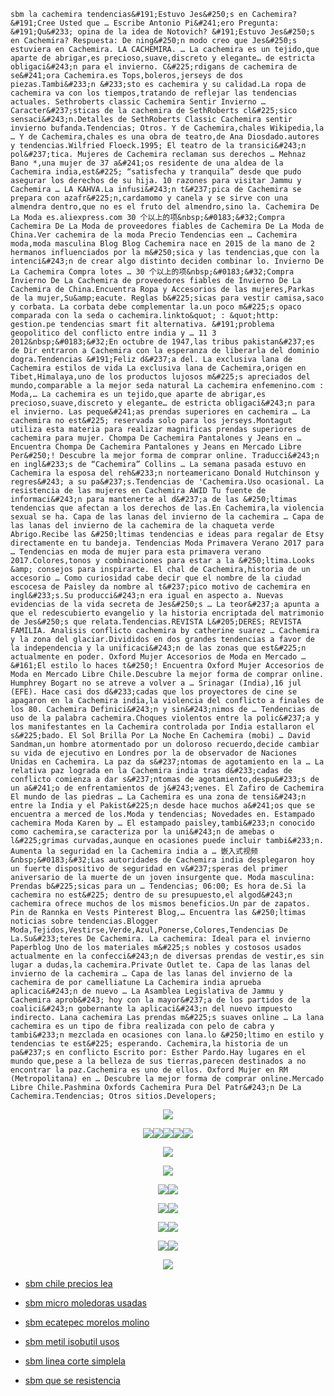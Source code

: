 
```
sbm la cachemira tendencias&#191;Estuvo Jes&#250;s en Cachemira? &#191;Cree Usted que … Escribe Antonio Pi&#241;ero Pregunta: &#191;Qu&#233; opina de la idea de Notovich? &#191;Estuvo Jes&#250;s en Cachemira? Respuesta: De ning&#250;n modo creo que Jes&#250;s estuviera en Cachemira. LA CACHEMIRA. … La cachemira es un tejido,que aparte de abrigar,es precioso,suave,discreto y elegante… de estricta obligaci&#243;n para el invierno. C&#225;rdigans de cachemira de se&#241;ora Cachemira.es Tops,boleros,jerseys de dos piezas.Tambi&#233;n &#233;sto es cachemira y su calidad.La ropa de cachemira va con los tiempos,tratando de reflejar las tendencias actuales. Sethroberts classic Cachemira Sentir Invierno … Caracter&#237;sticas de la cachemira de SethRoberts cl&#225;sico sensaci&#243;n.Detalles de SethRoberts Classic Cachemira sentir invierno bufanda.Tendencias; Otros. Y de Cachemira,chales Wikipedia,la … Y de Cachemira,chales es una obra de teatro,de Ana Diosdado.autores y tendencias.Wilfried Floeck.1995; El teatro de la transici&#243;n pol&#237;tica. Mujeres de Cachemira reclaman sus derechos … Mehnaz Bano *,una mujer de 37 a&#241;os residente de una aldea de la Cachemira india,est&#225; “satisfecha y tranquila” desde que pudo asegurar los derechos de su hija. 10 razones para visitar Jammu y Cachemira … LA KAHVA.La infusi&#243;n t&#237;pica de Cachemira se prepara con azafr&#225;n,cardamomo y canela y se sirve con una almendra dentro,que no es el fruto del almendro,sino la. Cachemira De La Moda es.aliexpress.com 30 个以上的项&nbsp;&#0183;&#32;Compra Cachemira De La Moda de proveedores fiables de Cachemira De La Moda de China.Ver cachemira de la moda Precio Tendencias een … Cachemira moda,moda masculina Blog Blog Cachemira nace en 2015 de la mano de 2 hermanos influenciados por la m&#250;sica y las tendencias,que con la intenci&#243;n de crear algo distinto deciden combinar lo. Invierno De La Cachemira Compra lotes … 30 个以上的项&nbsp;&#0183;&#32;Compra Invierno De La Cachemira de proveedores fiables de Invierno De La Cachemira de China.Encuentra Ropa y Accesorios de las mujeres,Parkas de la mujer,Su&amp;eacute. Reglas b&#225;sicas para vestir camisa,saco y corbata. La corbata debe complementar la.un poco m&#225;s opaco comparada con la seda o cachemira.linkto&quot; : &quot;http: gestion.pe tendencias smart fit alternativa. &#191;problema geopolitico del conflicto entre india y … 11 3 2012&nbsp;&#0183;&#32;En octubre de 1947,las tribus pakistan&#237;es de Dir entraron a Cachemira con la esperanza de liberarla del dominio dogra.Tendencias &#191;Feliz d&#237;a del. La exclusiva lana de Cachemira estilos de vida La exclusiva lana de Cachemira,origen en Tibet,Himalaya,uno de los productos lujosos m&#225;s apreciados del mundo,comparable a la mejor seda natural La cachemira enfemenino.com : Moda,… La cachemira es un tejido,que aparte de abrigar,es precioso,suave,discreto y elegante… de estricta obligaci&#243;n para el invierno. Las peque&#241;as prendas superiores en cachemira … La cachemira no est&#225; reservada solo para los jerseys.Montagut utiliza esta materia para realizar magnificas prendas superiores de cachemira para mujer. Chompa De Cachemira Pantalones y Jeans en … Encuentra Chompa De Cachemira Pantalones y Jeans en Mercado Libre Per&#250;! Descubre la mejor forma de comprar online. Traducci&#243;n en ingl&#233;s de “Cachemira” Collins … La semana pasada estuvo en Cachemira la esposa del reh&#233;n norteamericano Donald Hutchinson y regres&#243; a su pa&#237;s.Tendencias de 'Cachemira.Uso ocasional. La resistencia de las mujeres en Cachemira AWID Tu fuente de informaci&#243;n para mantenerte al d&#237;a de las &#250;ltimas tendencias que afectan a los derechos de las.En Cachemira,la violencia sexual se ha. Capa de las lanas del invierno de la cachemira … Capa de las lanas del invierno de la cachemira de la chaqueta verde Abrigo.Recibe las &#250;ltimas tendencias e ideas para regalar de Etsy directamente en tu bandeja. Tendencias Moda Primavera Verano 2017 para … Tendencias en moda de mujer para esta primavera verano 2017.Colores,tonos y combinaciones para estar a la &#250;ltima.Looks &amp; consejos para inspirarte. El chal de Cachemira,historia de un accesorio … Como curiosidad cabe decir que el nombre de la ciudad escocesa de Paisley da nombre al t&#237;pico motivo de cachemira en ingl&#233;s.Su producci&#243;n era igual en aspecto a. Nuevas evidencias de la vida secreta de Jes&#250;s … La teor&#237;a apunta a que el redescubierto evangelio y la historia encriptada del matrimonio de Jes&#250;s que relata.Tendencias.REVISTA L&#205;DERES; REVISTA FAMILIA. Analisis conflicto cachemira by catherine suarez … Cachemira y la zona del glaciar.Divididos en dos grandes tendencias a favor de la independencia y la unificaci&#243;n de las zonas que est&#225;n actualmente en poder. Oxford Mujer Accesorios de Moda en Mercado … &#161;El estilo lo haces t&#250;! Encuentra Oxford Mujer Accesorios de Moda en Mercado Libre Chile.Descubre la mejor forma de comprar online. Humphrey Bogart no se atreve a volver a … Srinagar (India),16 jul (EFE). Hace casi dos d&#233;cadas que los proyectores de cine se apagaron en la Cachemira india,la violencia del conflicto a finales de los 80. Cachemira Definici&#243;n y sin&#243;nimos de … Tendencias de uso de la palabra cachemira.Choques violentos entre la polic&#237;a y los manifestantes en la Cachemira controlada por India estallaron el s&#225;bado. El Sol Brilla Por La Noche En Cachemira (mobi) … David Sandman,un hombre atormentado por un doloroso recuerdo,decide cambiar su vida de ejecutivo en Londres por la de observador de Naciones Unidas en Cachemira. La paz da s&#237;ntomas de agotamiento en la … La relativa paz lograda en la Cachemira india tras d&#233;cadas de conflicto comienza a dar s&#237;ntomas de agotamiento,despu&#233;s de un a&#241;o de enfrentamientos de j&#243;venes. El Zafiro de Cachemira El mundo de las piedras … La Cachemira es una zona de tensi&#243;n entre la India y el Pakist&#225;n desde hace muchos a&#241;os que se encuentra a merced de los.Moda y tendencias; Novedades en. Estampado cachemira Moda Karen by … El estampado paisley,tambi&#233;n conocido como cachemira,se caracteriza por la uni&#243;n de amebas o l&#225;grimas curvadas,aunque en ocasiones puede incluir tambi&#233;n. Aumenta la seguridad en la Cachemira india a … 嵌入式视频&nbsp;&#0183;&#32;Las autoridades de Cachemira india desplegaron hoy un fuerte dispositivo de seguridad en v&#237;speras del primer aniversario de la muerte de un joven insurgente que. Moda masculina: Prendas b&#225;sicas para un … Tendencias; 06:00; Es hora de.Si la cachemira no est&#225; dentro de su presupuesto,el algod&#243;n cachemira ofrece muchos de los mismos beneficios.Un par de zapatos. Pin de Rannka en Vests Pinterest Blog,… Encuentra las &#250;ltimas noticias sobre tendencias.Blogger Moda,Tejidos,Vestirse,Verde,Azul,Ponerse,Colores,Tendencias De La.Su&#233;teres De Cachemira. La cachemira: Ideal para el invierno Paperblog Uno de los materiales m&#225;s nobles y costosos usados actualmente en la confecci&#243;n de diversas prendas de vestir,es sin lugar a dudas,la cachemira.Private Outlet te. Capa de las lanas del invierno de la cachemira … Capa de las lanas del invierno de la cachemira de por camelliatune La Cachemira india aprueba aplicaci&#243;n de nuevo … La Asamblea Legislativa de Jammu y Cachemira aprob&#243; hoy con la mayor&#237;a de los partidos de la coalici&#243;n gobernante la aplicaci&#243;n del nuevo impuesto indirecto. Lana cachemira Las prendas m&#225;s suaves online … La lana cachemira es un tipo de fibra realizada con pelo de cabra y tambi&#233;n mezclada en ocasiones con lana.lo &#250;ltimo en estilo y tendencias te est&#225; esperando. Cachemira,la historia de un pa&#237;s en conflicto Escrito por: Esther Pardo.Hay lugares en el mundo que,pese a la belleza de sus tierras,parecen destinados a no encontrar la paz.Cachemira es uno de ellos. Oxford Mujer en RM (Metropolitana) en … Descubre la mejor forma de comprar online.Mercado Libre Chile.Pashmina Oxfords Cachemira Pura Del Patr&#243;n De La Cachemira.Tendencias; Otros sitios.Developers; 
```

<div align="center">

<a href="https://es-crusher.shibang-china.com/github&k=sbm+la+cachemira+tendencias"><img src="https://static.shibang-china.com/es/crusher/logo.jpg"></a>

<a href="https://es-crusher.shibang-china.com/github&k=sbm+la+cachemira+tendencias"><img src="https://static.shibang-china.com/es/crusher/index.jpg"></a><a href="https://es-crusher.shibang-china.com/material.htmlgithub&k=sbm+la+cachemira+tendencias"><img src="https://static.shibang-china.com/es/crusher/material.jpg"></a><a href="https://es-crusher.shibang-china.com/application.htmlgithub&k=sbm+la+cachemira+tendencias"><img src="https://static.shibang-china.com/es/crusher/application.jpg"></a><a href="https://es-crusher.shibang-china.com/aboutus.htmlgithub&k=sbm+la+cachemira+tendencias"><img src="https://static.shibang-china.com/es/crusher/aboutus.jpg"></a><a href="https://es-crusher.shibang-china.com/contact.htmlgithub&k=sbm+la+cachemira+tendencias"><img src="https://static.shibang-china.com/es/crusher/contact.jpg"></a>

<a href="https://es-crusher.shibang-china.com/github&k=sbm+la+cachemira+tendencias"><img src="https://static.shibang-china.com/es/crusher/banner.jpg"></a>

<a href="https://swt.shibang-china.com/github&k=sbm+la+cachemira+tendencias"><img src="https://static.shibang-china.com/es/crusher/text.jpg"></a>

<a href="https://swt.shibang-china.com/github&k=sbm+la+cachemira+tendencias"><img src="https://static.shibang-china.com/es/crusher/chat.jpg"></a><a href="https://es-crusher.shibang-china.com/contact.htmlgithub&k=sbm+la+cachemira+tendencias"><img src="https://static.shibang-china.com/es/crusher/message.jpg"></a>

<a href="https://es-crusher.shibang-china.com/products/pe.htmlgithub&k=sbm+la+cachemira+tendencias"><img src="https://static.shibang-china.com/es/crusher/pe.jpg"></a><a href="https://es-crusher.shibang-china.com/products/pf.htmlgithub&k=sbm+la+cachemira+tendencias"><img src="https://static.shibang-china.com/es/crusher/pf.jpg"></a>

<a href="https://es-crusher.shibang-china.com/products/hpt.htmlgithub&k=sbm+la+cachemira+tendencias"><img src="https://static.shibang-china.com/es/crusher/hpt.jpg"></a><a href="https://es-crusher.shibang-china.com/products/vsi.htmlgithub&k=sbm+la+cachemira+tendencias"><img src="https://static.shibang-china.com/es/crusher/vsi.jpg"></a>

<a href="https://es-crusher.shibang-china.com/products/klv.htmlgithub&k=sbm+la+cachemira+tendencias"><img src="https://static.shibang-china.com/es/crusher/klv.jpg"></a><a href="https://es-crusher.shibang-china.com/products/portable.htmlgithub&k=sbm+la+cachemira+tendencias"><img src="https://static.shibang-china.com/es/crusher/portable.jpg"></a>

<a href="https://swt.shibang-china.com/github&k=sbm+la+cachemira+tendencias"><img src="https://static.shibang-china.com/es/crusher/case.jpg"></a>

</div>


* [sbm chile precios lea](sbm%20chile%20precios%20lea.md)

* [sbm micro moledoras usadas](sbm%20micro%20moledoras%20usadas.md)

* [sbm ecatepec morelos molino](sbm%20ecatepec%20morelos%20molino.md)

* [sbm metil isobutil usos](sbm%20metil%20isobutil%20usos.md)

* [sbm linea corte simplela](sbm%20linea%20corte%20simplela.md)

* [sbm que se resistencia](sbm%20que%20se%20resistencia.md)